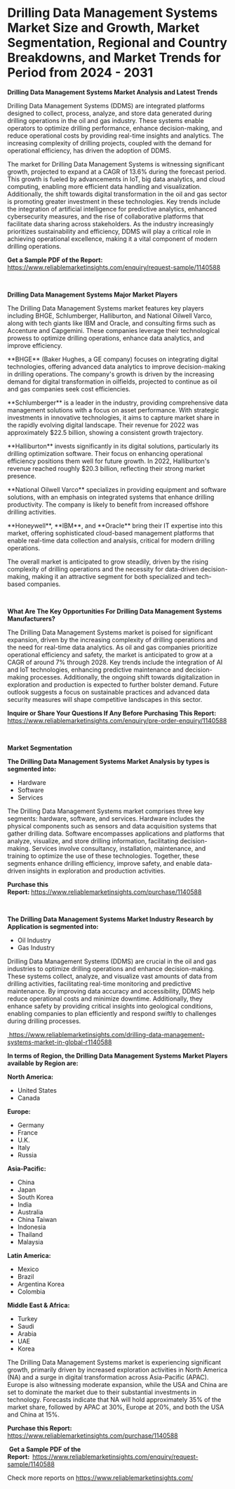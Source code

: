 <p><h1>Drilling Data Management Systems Market Size and Growth, Market Segmentation, Regional and Country Breakdowns, and Market Trends for Period from 2024 -  2031</h1></p><p><strong>Drilling Data Management Systems Market Analysis and Latest Trends</strong></p>
<p><p>Drilling Data Management Systems (DDMS) are integrated platforms designed to collect, process, analyze, and store data generated during drilling operations in the oil and gas industry. These systems enable operators to optimize drilling performance, enhance decision-making, and reduce operational costs by providing real-time insights and analytics. The increasing complexity of drilling projects, coupled with the demand for operational efficiency, has driven the adoption of DDMS.</p><p>The market for Drilling Data Management Systems is witnessing significant growth, projected to expand at a CAGR of 13.6% during the forecast period. This growth is fueled by advancements in IoT, big data analytics, and cloud computing, enabling more efficient data handling and visualization. Additionally, the shift towards digital transformation in the oil and gas sector is promoting greater investment in these technologies. Key trends include the integration of artificial intelligence for predictive analytics, enhanced cybersecurity measures, and the rise of collaborative platforms that facilitate data sharing across stakeholders. As the industry increasingly prioritizes sustainability and efficiency, DDMS will play a critical role in achieving operational excellence, making it a vital component of modern drilling operations.</p></p>
<p><strong>Get a Sample PDF of the Report:&nbsp;</strong> <a href="https://www.reliablemarketinsights.com/enquiry/request-sample/1140588?utm_campaign=2012&utm_medium=2&utm_source=Github&utm_content=ia&utm_term=28122024&utm_id=drilling-data-management-systems">https://www.reliablemarketinsights.com/enquiry/request-sample/1140588</a></p>
<p>&nbsp;</p>
<p><strong>Drilling Data Management Systems Major Market Players</strong></p>
<p><p>The Drilling Data Management Systems market features key players including BHGE, Schlumberger, Halliburton, and National Oilwell Varco, along with tech giants like IBM and Oracle, and consulting firms such as Accenture and Capgemini. These companies leverage their technological prowess to optimize drilling operations, enhance data analytics, and improve efficiency.</p><p>**BHGE** (Baker Hughes, a GE company) focuses on integrating digital technologies, offering advanced data analytics to improve decision-making in drilling operations. The company's growth is driven by the increasing demand for digital transformation in oilfields, projected to continue as oil and gas companies seek cost efficiencies.</p><p>**Schlumberger** is a leader in the industry, providing comprehensive data management solutions with a focus on asset performance. With strategic investments in innovative technologies, it aims to capture market share in the rapidly evolving digital landscape. Their revenue for 2022 was approximately $22.5 billion, showing a consistent growth trajectory.</p><p>**Halliburton** invests significantly in its digital solutions, particularly its drilling optimization software. Their focus on enhancing operational efficiency positions them well for future growth. In 2022, Halliburton's revenue reached roughly $20.3 billion, reflecting their strong market presence.</p><p>**National Oilwell Varco** specializes in providing equipment and software solutions, with an emphasis on integrated systems that enhance drilling productivity. The company is likely to benefit from increased offshore drilling activities.</p><p>**Honeywell**, **IBM**, and **Oracle** bring their IT expertise into this market, offering sophisticated cloud-based management platforms that enable real-time data collection and analysis, critical for modern drilling operations.</p><p>The overall market is anticipated to grow steadily, driven by the rising complexity of drilling operations and the necessity for data-driven decision-making, making it an attractive segment for both specialized and tech-based companies.</p></p>
<p>&nbsp;</p>
<p><strong>What Are The Key Opportunities For Drilling Data Management Systems Manufacturers?</strong></p>
<p><p>The Drilling Data Management Systems market is poised for significant expansion, driven by the increasing complexity of drilling operations and the need for real-time data analytics. As oil and gas companies prioritize operational efficiency and safety, the market is anticipated to grow at a CAGR of around 7% through 2028. Key trends include the integration of AI and IoT technologies, enhancing predictive maintenance and decision-making processes. Additionally, the ongoing shift towards digitalization in exploration and production is expected to further bolster demand. Future outlook suggests a focus on sustainable practices and advanced data security measures will shape competitive landscapes in this sector.</p></p>
<p><strong>Inquire or Share Your Questions If Any Before Purchasing This Report:</strong> <a href="https://www.reliablemarketinsights.com/enquiry/pre-order-enquiry/1140588?utm_campaign=2012&utm_medium=2&utm_source=Github&utm_content=ia&utm_term=28122024&utm_id=drilling-data-management-systems">https://www.reliablemarketinsights.com/enquiry/pre-order-enquiry/1140588</a></p>
<p>&nbsp;</p>
<p><strong>Market Segmentation</strong></p>
<p><strong>The Drilling Data Management Systems Market Analysis by types is segmented into:</strong></p>
<p><ul><li>Hardware</li><li>Software</li><li>Services</li></ul></p>
<p><p>The Drilling Data Management Systems market comprises three key segments: hardware, software, and services. Hardware includes the physical components such as sensors and data acquisition systems that gather drilling data. Software encompasses applications and platforms that analyze, visualize, and store drilling information, facilitating decision-making. Services involve consultancy, installation, maintenance, and training to optimize the use of these technologies. Together, these segments enhance drilling efficiency, improve safety, and enable data-driven insights in exploration and production activities.</p></p>
<p><strong>Purchase this Report:&nbsp;</strong><a href="https://www.reliablemarketinsights.com/purchase/1140588?utm_campaign=2012&utm_medium=2&utm_source=Github&utm_content=ia&utm_term=28122024&utm_id=drilling-data-management-systems">https://www.reliablemarketinsights.com/purchase/1140588</a></p>
<p>&nbsp;</p>
<p><strong>The Drilling Data Management Systems Market Industry Research by Application is segmented into:</strong></p>
<p><ul><li>Oil Industry</li><li>Gas Industry</li></ul></p>
<p><p>Drilling Data Management Systems (DDMS) are crucial in the oil and gas industries to optimize drilling operations and enhance decision-making. These systems collect, analyze, and visualize vast amounts of data from drilling activities, facilitating real-time monitoring and predictive maintenance. By improving data accuracy and accessibility, DDMS help reduce operational costs and minimize downtime. Additionally, they enhance safety by providing critical insights into geological conditions, enabling companies to plan efficiently and respond swiftly to challenges during drilling processes.</p></p>
<p><a href="https://www.reliablemarketinsights.com/drilling-data-management-systems-market-in-global-r1140588?utm_campaign=2012&utm_medium=2&utm_source=Github&utm_content=ia&utm_term=28122024&utm_id=drilling-data-management-systems">&nbsp;https://www.reliablemarketinsights.com/drilling-data-management-systems-market-in-global-r1140588</a></p>
<p><strong>In terms of Region, the Drilling Data Management Systems Market Players available by Region are:</strong></p>
<p>
    <p> <strong> North America: </strong>
        <ul>
            <li>United States</li>
            <li>Canada</li>
        </ul>
        </p> 
    <p> <strong> Europe: </strong>
        <ul>
            <li>Germany</li>
            <li>France</li>
            <li>U.K.</li>
            <li>Italy</li>
            <li>Russia</li>
        </ul>
        </p> 
    <p> <strong> Asia-Pacific: </strong>
        <ul>
            <li>China</li>
            <li>Japan</li>
            <li>South Korea</li>
            <li>India</li>
            <li>Australia</li>
            <li>China Taiwan</li>
            <li>Indonesia</li>
            <li>Thailand</li>
            <li>Malaysia</li>
        </ul>
        </p> 
    <p> <strong> Latin America: </strong>
        <ul>
            <li>Mexico</li>
            <li>Brazil</li>
            <li>Argentina Korea</li>
            <li>Colombia</li>
        </ul>
        </p> 
    <p> <strong> Middle East & Africa: </strong>
        <ul>
            <li>Turkey</li>
            <li>Saudi</li>
            <li>Arabia</li>
            <li>UAE</li>
            <li>Korea</li>
        </ul>
    </p>
    </p>
<p><p>The Drilling Data Management Systems market is experiencing significant growth, primarily driven by increased exploration activities in North America (NA) and a surge in digital transformation across Asia-Pacific (APAC). Europe is also witnessing moderate expansion, while the USA and China are set to dominate the market due to their substantial investments in technology. Forecasts indicate that NA will hold approximately 35% of the market share, followed by APAC at 30%, Europe at 20%, and both the USA and China at 15%.</p></p>
<p><strong>Purchase this Report: </strong><a href="https://www.reliablemarketinsights.com/purchase/1140588?utm_campaign=2012&utm_medium=2&utm_source=Github&utm_content=ia&utm_term=28122024&utm_id=drilling-data-management-systems">https://www.reliablemarketinsights.com/purchase/1140588</a></p>
<p>&nbsp;<strong>Get a Sample PDF of the Report:&nbsp;&nbsp;</strong><a href="https://www.reliablemarketinsights.com/enquiry/request-sample/1140588?utm_campaign=2012&utm_medium=2&utm_source=Github&utm_content=ia&utm_term=28122024&utm_id=drilling-data-management-systems">https://www.reliablemarketinsights.com/enquiry/request-sample/1140588</a></p>
<p><strong></strong></p>
<p>Check more reports on <a href="https://www.reliablemarketinsights.com/?utm_campaign=2012&utm_medium=2&utm_source=Github&utm_content=ia&utm_term=28122024&utm_id=drilling-data-management-systems">https://www.reliablemarketinsights.com/</a></p>
